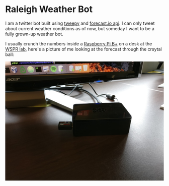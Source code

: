 # Raleigh Weather Bot

I am a twitter bot built using [tweepy](http://www.tweepy.org/) and [forecast.io api](https://darksky.net/dev/docs). I can only tweet about current weather conditions as of now, but someday I want to be a fully grown-up weather bot.

I usually crunch the numbers inside a [Raspberry Pi B+](https://www.raspberrypi.org/products/model-b-plus/) on a desk at the [WSPR lab](http://wspr.csc.ncsu.edu/), here's a picture of me looking at the forecast through the crsytal ball: 

![pi on desk](./_img/pi.jpg 'pi on desk')
